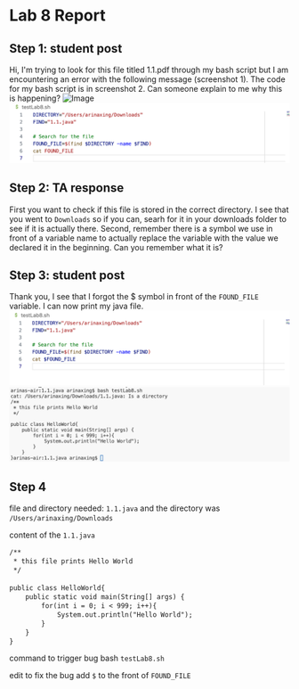 # Lab 8 Report
## Step 1: student post
Hi, I'm trying to look for this file titled 1.1.pdf through my bash script but I am encountering an error
with the following message (screenshot 1). The code for my bash script is in screenshot 2. Can someone explain to me why
this is happening?
![Image](errror_msg.png)
![Image](java_before_bugfix.png)

## Step 2: TA response
First you want to check if this file is stored in the correct directory. I see that you went to ```Downloads``` so if you can,
searh for it in your downloads folder to see if it is actually there. 
Second, remember there is a symbol we use in front of a variable name to actually replace the variable with the value we declared 
it in the beginning. Can you remember what it is?

## Step 3: student post
Thank you, I see that I forgot the $ symbol in front of the ```FOUND_FILE``` variable. I can now print my java file.
![Image](correct_code.png)
![Image](correct_output.png)

## Step 4
file and directory needed:
```1.1.java``` and the directory was ```/Users/arinaxing/Downloads```

content of the ```1.1.java```
```
/**
 * this file prints Hello World
 */

public class HelloWorld{
    public static void main(String[] args) {
        for(int i = 0; i < 999; i++){
            System.out.println("Hello World");
        }
    }
}
```

command to trigger bug
bash ```testLab8.sh```

edit to fix the bug
add ```$``` to the front of ```FOUND_FILE```
